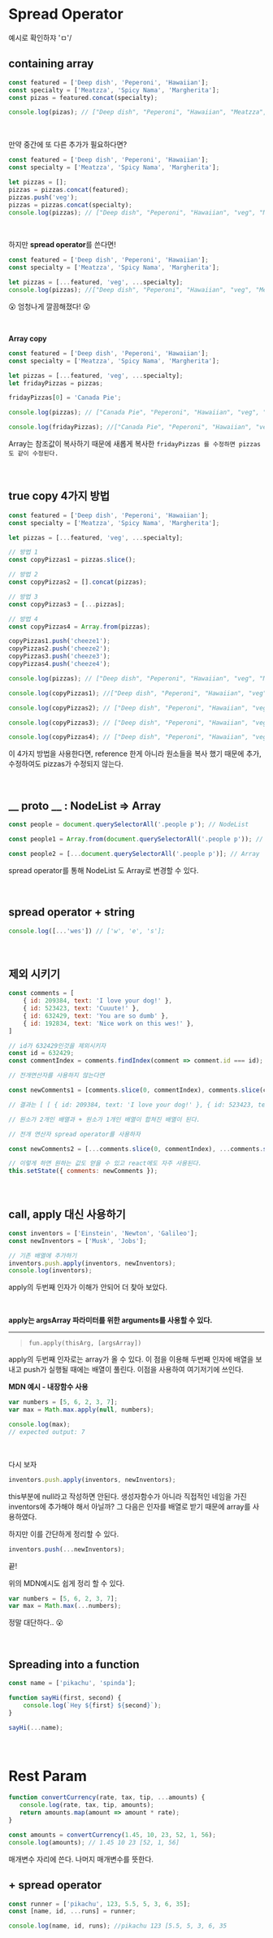 # Spread Operator

예시로 확인하쟈 'ㅁ'/

## containing array

 ```js
const featured = ['Deep dish', 'Peperoni', 'Hawaiian'];
const specialty = ['Meatzza', 'Spicy Nama', 'Margherita'];
const pizas = featured.concat(specialty);

console.log(pizas); // ["Deep dish", "Peperoni", "Hawaiian", "Meatzza", "Spicy Nama", "Margherita"]
 ```

<br>

만약 중간에 또 다른 추가가 필요하다면?

```js
const featured = ['Deep dish', 'Peperoni', 'Hawaiian'];
const specialty = ['Meatzza', 'Spicy Nama', 'Margherita'];

let pizzas = [];
pizzas = pizzas.concat(featured);
pizzas.push('veg');
pizzas = pizzas.concat(specialty);
console.log(pizzas); // ["Deep dish", "Peperoni", "Hawaiian", "veg", "Meatzza", "Spicy Nama", "Margherita"]
```

<br>

하지만 **spread operator**를 쓴다면!

```js
const featured = ['Deep dish', 'Peperoni', 'Hawaiian'];
const specialty = ['Meatzza', 'Spicy Nama', 'Margherita'];

let pizzas = [...featured, 'veg', ...specialty];
console.log(pizzas); //["Deep dish", "Peperoni", "Hawaiian", "veg", "Meatzza", "Spicy Nama", "Margherita"]
```

:open_mouth: 엄청나게 깔끔해졌다! :open_mouth:

<br>

**Array copy**

```js
const featured = ['Deep dish', 'Peperoni', 'Hawaiian'];
const specialty = ['Meatzza', 'Spicy Nama', 'Margherita'];

let pizzas = [...featured, 'veg', ...specialty];
let fridayPizzas = pizzas; 

fridayPizzas[0] = 'Canada Pie';

console.log(pizzas); // ["Canada Pie", "Peperoni", "Hawaiian", "veg", "Meatzza", "Spicy Nama", "Margherita"]

console.log(fridayPizzas); //["Canada Pie", "Peperoni", "Hawaiian", "veg", "Meatzza", "Spicy Nama", "Margherita"] 
```

Array는 참조값이 복사하기 때문에 새롭게 복사한 `fridayPizzas 를 수정하면 pizzas도 같이 수정된다.`

<br>

## true copy 4가지 방법

```js
const featured = ['Deep dish', 'Peperoni', 'Hawaiian'];
const specialty = ['Meatzza', 'Spicy Nama', 'Margherita'];

let pizzas = [...featured, 'veg', ...specialty];

// 방법 1 
const copyPizzas1 = pizzas.slice(); 

// 방법 2 
const copyPizzas2 = [].concat(pizzas); 

// 방법 3
const copyPizzas3 = [...pizzas];

// 방법 4
const copyPizzas4 = Array.from(pizzas);

copyPizzas1.push('cheeze1');
copyPizzas2.push('cheeze2');
copyPizzas3.push('cheeze3');
copyPizzas4.push('cheeze4');

console.log(pizzas); // ["Deep dish", "Peperoni", "Hawaiian", "veg", "Meatzza", "Spicy Nama", "Margherita"]

console.log(copyPizzas1); //["Deep dish", "Peperoni", "Hawaiian", "veg", "Meatzza", "Spicy Nama", "Margherita", "cheeze1"]

console.log(copyPizzas2); // ["Deep dish", "Peperoni", "Hawaiian", "veg", "Meatzza", "Spicy Nama", "Margherita", "cheeze2"]

console.log(copyPizzas3); // ["Deep dish", "Peperoni", "Hawaiian", "veg", "Meatzza", "Spicy Nama", "Margherita", "cheeze3"]

console.log(copyPizzas4); // ["Deep dish", "Peperoni", "Hawaiian", "veg", "Meatzza", "Spicy Nama", "Margherita", "cheeze4"]
```

이 4가지 방법을 사용한다면, reference 한게 아니라 원소들을 복사 했기 때문에 추가, 수정하여도 pizzas가 수정되지 않는다. 

<br>

## __ proto __ : NodeList  => Array

```js
const people = document.querySelectorAll('.people p'); // NodeList

const people1 = Array.from(document.querySelectorAll('.people p')); // Array

const people2 = [...document.querySelectorAll('.people p')]; // Array
```

spread operator를 통해 NodeList 도 Array로 변경할 수 있다.

<br>

## spread operator + string

```js
console.log([...'wes']) // ['w', 'e', 's'];
```

<br>

## 제외 시키기

```js
const comments = [
    { id: 209384, text: 'I love your dog!' },
    { id: 523423, text: 'Cuuute!' },
    { id: 632429, text: 'You are so dumb' },
    { id: 192834, text: 'Nice work on this wes!' },
]

// id가 632429인것을 제외시키자
const id = 632429;
const commentIndex = comments.findIndex(comment => comment.id === id);

// 전개연산자를 사용하지 않는다면 

const newComments1 = [comments.slice(0, commentIndex), comments.slice(commentIndex + 1)];

// 결과는 [ [ { id: 209384, text: 'I love your dog!' }, { id: 523423, text: 'Cuuute!' } ] , [ { id: 192834, text: 'Nice work on this wes!' } ]]

// 원소가 2개인 배열과 + 원소가 1개인 배열이 합쳐진 배열이 된다.

// 전개 연산자 spread operator를 사용하자

const newComments2 = [...comments.slice(0, commentIndex), ...comments.slice(commentIndex + 1)];

// 이렇게 하면 원하는 값도 얻을 수 있고 react에도 자주 사용된다.
this.setState({ comments: newComments });
```

<br>

## call, apply 대신 사용하기

```js
const inventors = ['Einstein', 'Newton', 'Galileo'];
const newInventors = ['Musk', 'Jobs'];

// 기존 배열에 추가하기
inventors.push.apply(inventors, newInventors);
console.log(inventors);
```
apply의 두번째 인자가 이해가 안되어 더 찾아 보았다.

<br>

**apply는 argsArray 파라미터를 위한 arguments를 사용할 수 있다.**

---

> ```
> fun.apply(thisArg, [argsArray])
> ```

apply의 두번째 인자로는 array가 올 수 있다. 이 점을 이용해 두번째 인자에 배열을 보내고 push가 실행될 때에는 배열이 풀린다. 이점을 사용하여 여기저기에 쓰인다.

**MDN 예시 - 내장함수 사용**

```js
var numbers = [5, 6, 2, 3, 7];
var max = Math.max.apply(null, numbers);

console.log(max);
// expected output: 7
```

<br>

다시 보자

```js
inventors.push.apply(inventors, newInventors);
```

this부분에 null라고 작성하면 안된다. 생성자함수가 아니라 직접적인 네임을 가진 inventors에 추가해야 해서 아닐까? 그 다음은 인자를 배열로 받기 때문에 array를 사용하였다.

하지만 이를 간단하게 정리할 수 있다.

```js
inventors.push(...newInventors);
```

끝!

위의 MDN예시도 쉽게 정리 할 수 있다.

```js
var numbers = [5, 6, 2, 3, 7];
var max = Math.max(...numbers);
```

정말 대단하다.. :open_mouth:

<br>

## Spreading into a function

```js
const name = ['pikachu', 'spinda'];

function sayHi(first, second) {
    console.log(`Hey ${first} ${second}`);
}

sayHi(...name);
```

<br>

# Rest Param

 ```js
function convertCurrency(rate, tax, tip, ...amounts) {
    console.log(rate, tax, tip, amounts);
    return amounts.map(amount => amount * rate);
}

const amounts = convertCurrency(1.45, 10, 23, 52, 1, 56);
console.log(amounts); // 1.45 10 23 [52, 1, 56]
 ```

매개변수 자리에 쓴다. 나머지 매개변수를 뜻한다.

## + spread operator

```js
const runner = ['pikachu', 123, 5.5, 5, 3, 6, 35];
const [name, id, ...runs] = runner;

console.log(name, id, runs); //pikachu 123 [5.5, 5, 3, 6, 35
```





